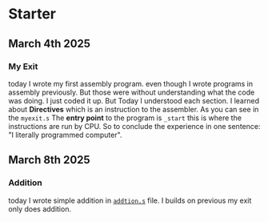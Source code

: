 # Starter

## March 4th 2025

### My Exit

today I wrote my first assembly program. even though I wrote programs in assembly previously. But those were without understanding what the code was doing. I just coded it up. But Today I understood each section. I learned about **Directives** which is an instruction to the assembler. As you can see in the `myexit.s` The **entry point** to the program is `_start` this is where the instructions are run by CPU. So to conclude the experience in one sentence: "I literally programmed computer".

## March 8th 2025

### Addition

today I wrote simple addition in [`addtion.s`](addition.s) file. I builds on previous my exit only does addition.
